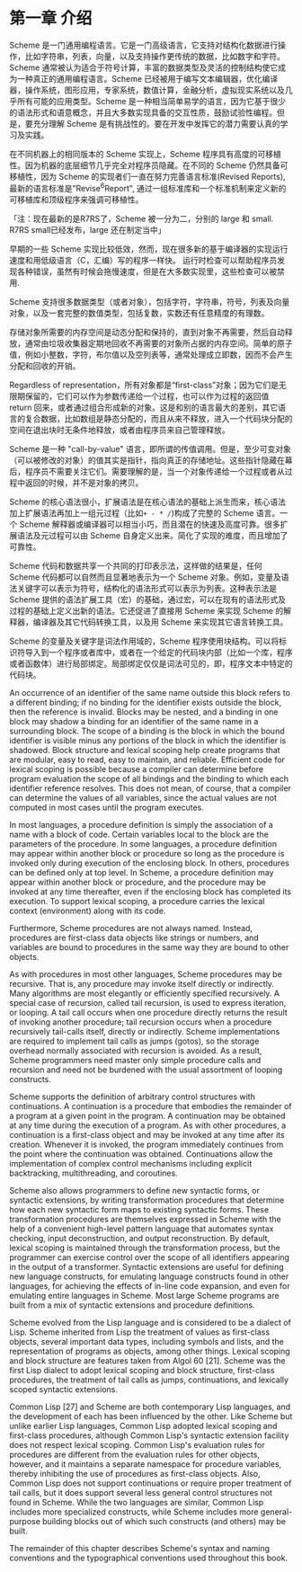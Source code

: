 # 第一章 介绍

Scheme 是一门通用编程语言。它是一门高级语言，它支持对结构化数据进行操作，比如字符串，列表，向量，以及支持操作更传统的数据，比如数字和字符。Scheme 通常被认为适合于符号计算，丰富的数据类型及灵活的控制结构使它成为一种真正的通用编程语言。Scheme 已经被用于编写文本编辑器，优化编译器，操作系统，图形应用，专家系统，数值计算，金融分析，虚拟现实系统以及几乎所有可能的应用类型。Scheme 是一种相当简单易学的语言，因为它基于很少的语法形式和语意概念，并且大多数实现具备的交互性质，鼓励试验性编程。但是，要充分理解 Scheme 是有挑战性的。要在开发中发挥它的潜力需要认真的学习及实践。

在不同机器上的相同版本的 Scheme 实现上，Scheme 程序具有高度的可移植性。因为机器的底层细节几乎完全对程序员隐藏。在不同的 Scheme 仍然具备可移植性，因为 Scheme 的实现者们一直在努力完善语言标准(Revised Reports), 最新的语言标准是"Revise<sup>6</sup>Report", 通过一组标准库和一个标准机制来定义新的可移植库和顶级程序来强调可移植性。

「注：现在最新的是R7RS了，Scheme 被一分为二，分别的 large 和 small. R7RS small已经发布，large 还在制定当中」

早期的一些 Scheme 实现比较低效，然而，现在很多新的基于编译器的实现运行速度和用低级语言（C，汇编）写的程序一样快。 运行时检查可以帮助程序员发现各种错误，虽然有时候会拖慢速度，但是在大多数实现里，这些检查可以被禁用.

Scheme 支持很多数据类型（或者对象），包括字符，字符串，符号，列表及向量对象，以及一套完整的数值类型，包括复数，实数还有任意精度的有理数。

存储对象所需要的内存空间是动态分配和保持的，直到对象不再需要，然后自动释放，通常由垃圾收集器定期地回收不再需要的对象所占据的内存空间。简单的原子值，例如小整数，字符，布尔值以及空列表等，通常处理成立即数，因而不会产生分配和回收的开销。

Regardless of representation，所有对象都是“first-class”对象；因为它们是无限期保留的，它们可以作为参数传递给一个过程，也可以作为过程的返回值 return 回来，或者通过组合形成新的对象。这是和别的语言最大的差别，其它语言的复合数据，比如数组是静态分配的，而且从来不释放，进入一个代码块分配的空间在退出块时无条件地释放，或者由程序员来自己管理释放。

Scheme 是一种 "call-by-value" 语言，即所谓的传值调用。但是，至少可变对象（可以被修改的对象）的值其实是指针，指向真正的存储地址。这些指针隐藏在幕后，程序员不需要关注它们。需要理解的是，当一个对象传递给一个过程或者从过程中返回的时候，并不是对象的拷贝。

Scheme 的核心语法很小，扩展语法是在核心语法的基础上派生而来，核心语法加上扩展语法再加上一组元过程（比如`+ - * /`)构成了完整的 Scheme 语言。一个 Scheme 解释器或编译器可以相当小巧，而且潜在的快速及高度可靠。很多扩展语法及元过程可以由 Scheme 自身定义出来。简化了实现的难度，而且增加了可靠性。

Scheme 代码和数据共享一个共同的打印表示法，这样做的结果是，任何 Scheme 代码都可以自然而且显著地表示为一个 Scheme 对象。例如，变量及语法关键字可以表示为符号，结构化的语法形式可以表示为列表。这种表示法是 Scheme 提供的语法扩展工具（宏）的基础，通过宏，可以在现有的语法形式及过程的基础上定义出新的语法。它还促进了直接用 Scheme 来实现 Scheme 的解释器，编译器及其它代码转换工具，以及用 Scheme 来实现其它语言转换工具。

Scheme 的变量及关键字是词法作用域的，Scheme 程序使用块结构。可以将标识符导入到一个程序或者库中，或者在一个给定的代码块内部（比如一个库，程序或者函数体）进行局部绑定。局部绑定仅仅是词法可见的，即，程序文本中特定的代码块。

An occurrence of an identifier of the same name outside this block refers to a different binding; if no binding for the identifier exists outside the block, then the reference is invalid. Blocks may be nested, and a binding in one block may shadow a binding for an identifier of the same name in a surrounding block. The scope of a binding is the block in which the bound identifier is visible minus any portions of the block in which the identifier is shadowed. Block structure and lexical scoping help create programs that are modular, easy to read, easy to maintain, and reliable. Efficient code for lexical scoping is possible because a compiler can determine before program evaluation the scope of all bindings and the binding to which each identifier reference resolves. This does not mean, of course, that a compiler can determine the values of all variables, since the actual values are not computed in most cases until the program executes.

In most languages, a procedure definition is simply the association of a name with a block of code. Certain variables local to the block are the parameters of the procedure. In some languages, a procedure definition may appear within another block or procedure so long as the procedure is invoked only during execution of the enclosing block. In others, procedures can be defined only at top level. In Scheme, a procedure definition may appear within another block or procedure, and the procedure may be invoked at any time thereafter, even if the enclosing block has completed its execution. To support lexical scoping, a procedure carries the lexical context (environment) along with its code.

Furthermore, Scheme procedures are not always named. Instead, procedures are first-class data objects like strings or numbers, and variables are bound to procedures in the same way they are bound to other objects.

As with procedures in most other languages, Scheme procedures may be recursive. That is, any procedure may invoke itself directly or indirectly. Many algorithms are most elegantly or efficiently specified recursively. A special case of recursion, called tail recursion, is used to express iteration, or looping. A tail call occurs when one procedure directly returns the result of invoking another procedure; tail recursion occurs when a procedure recursively tail-calls itself, directly or indirectly. Scheme implementations are required to implement tail calls as jumps (gotos), so the storage overhead normally associated with recursion is avoided. As a result, Scheme programmers need master only simple procedure calls and recursion and need not be burdened with the usual assortment of looping constructs.

Scheme supports the definition of arbitrary control structures with continuations. A continuation is a procedure that embodies the remainder of a program at a given point in the program. A continuation may be obtained at any time during the execution of a program. As with other procedures, a continuation is a first-class object and may be invoked at any time after its creation. Whenever it is invoked, the program immediately continues from the point where the continuation was obtained. Continuations allow the implementation of complex control mechanisms including explicit backtracking, multithreading, and coroutines.

Scheme also allows programmers to define new syntactic forms, or syntactic extensions, by writing transformation procedures that determine how each new syntactic form maps to existing syntactic forms. These transformation procedures are themselves expressed in Scheme with the help of a convenient high-level pattern language that automates syntax checking, input deconstruction, and output reconstruction. By default, lexical scoping is maintained through the transformation process, but the programmer can exercise control over the scope of all identifiers appearing in the output of a transformer. Syntactic extensions are useful for defining new language constructs, for emulating language constructs found in other languages, for achieving the effects of in-line code expansion, and even for emulating entire languages in Scheme. Most large Scheme programs are built from a mix of syntactic extensions and procedure definitions.

Scheme evolved from the Lisp language and is considered to be a dialect of Lisp. Scheme inherited from Lisp the treatment of values as first-class objects, several important data types, including symbols and lists, and the representation of programs as objects, among other things. Lexical scoping and block structure are features taken from Algol 60 [21]. Scheme was the first Lisp dialect to adopt lexical scoping and block structure, first-class procedures, the treatment of tail calls as jumps, continuations, and lexically scoped syntactic extensions.

Common Lisp [27] and Scheme are both contemporary Lisp languages, and the development of each has been influenced by the other. Like Scheme but unlike earlier Lisp languages, Common Lisp adopted lexical scoping and first-class procedures, although Common Lisp's syntactic extension facility does not respect lexical scoping. Common Lisp's evaluation rules for procedures are different from the evaluation rules for other objects, however, and it maintains a separate namespace for procedure variables, thereby inhibiting the use of procedures as first-class objects. Also, Common Lisp does not support continuations or require proper treatment of tail calls, but it does support several less general control structures not found in Scheme. While the two languages are similar, Common Lisp includes more specialized constructs, while Scheme includes more general-purpose building blocks out of which such constructs (and others) may be built.

The remainder of this chapter describes Scheme's syntax and naming conventions and the typographical conventions used throughout this book.